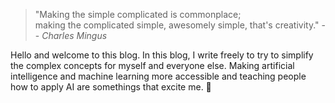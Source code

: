 >"Making the simple complicated is commonplace;  
> making the complicated simple, awesomely simple, that's creativity." 
> -- <cite>*Charles Mingus*</cite>

Hello and welcome to this blog. In this blog, I write freely to try to simplify the complex concepts for myself and everyone else. Making artificial intelligence and machine learning more accessible and teaching people how to apply AI are somethings that excite me. 💌
